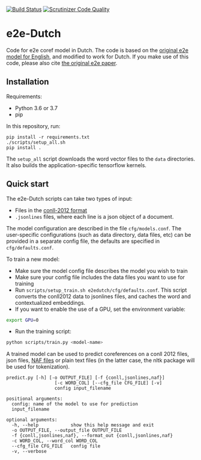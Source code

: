 [![Build Status](https://travis-ci.org/Filter-Bubble/e2e-Dutch.svg?branch=master)](https://travis-ci.org/Filter-Bubble/e2e-Dutch)
[![Scrutinizer Code Quality](https://scrutinizer-ci.com/g/Filter-Bubble/e2e-Dutch/badges/quality-score.png?b=master)](https://scrutinizer-ci.com/g/Filter-Bubble/e2e-Dutch/?branch=master)
# e2e-Dutch
Code for e2e coref model in Dutch. The code is based on the [original e2e model for English](https://github.com/kentonl/e2e-coref), and modified to work for Dutch.
If you make use of this code, please also cite [the original e2e paper](https://arxiv.org/abs/1804.05392).

## Installation
Requirements:
- Python 3.6 or 3.7
- pip

In this repository, run:
```
pip install -r requirements.txt
./scripts/setup_all.sh
pip install .
```

The `setup_all` script downloads the word vector files to the `data` directories. It also builds the application-specific tensorflow kernels.

## Quick start
The e2e-Dutch scripts can take two types of input:
- Files in the [conll-2012 format](http://conll.cemantix.org/2012/data.html)
- `.jsonlines` files, where each line is a json object of a document.

The model configuration are described in the file `cfg/models.conf`. The user-specific configurations (such as data directory, data files, etc) can be provided in a separate config file, the defaults are specified in `cfg/defaults.conf`.


To train a new model:
- Make sure the model config file describes the model you wish to train
- Make sure your config file includes the data files you want to use for training
- Run `scripts/setup_train.sh e2edutch/cfg/defaults.conf`. This script converts the conll2012 data to jsonlines files, and caches the word and contextualized embeddings.
- If you want to enable the use of a GPU, set the environment variable:
```bash
export GPU=0
```
- Run the training script:
```bash
python scripts/train.py <model-name>
```

A trained model can be used to predict coreferences on a conll 2012 files, json files, [NAF files](https://github.com/newsreader/NAF) or plain text files (in the latter case, the nltk package will be used for tokenization).
```
predict.py [-h] [-o OUTPUT_FILE] [-f {conll,jsonlines,naf}]
                  [-c WORD_COL] [--cfg_file CFG_FILE] [-v]
                  config input_filename

positional arguments:
  config: name of the model to use for prediction
  input_filename

optional arguments:
  -h, --help            show this help message and exit
  -o OUTPUT_FILE, --output_file OUTPUT_FILE
  -f {conll,jsonlines,naf}, --format_out {conll,jsonlines,naf}
  -c WORD_COL, --word_col WORD_COL
  --cfg_file CFG_FILE   config file
  -v, --verbose


```
